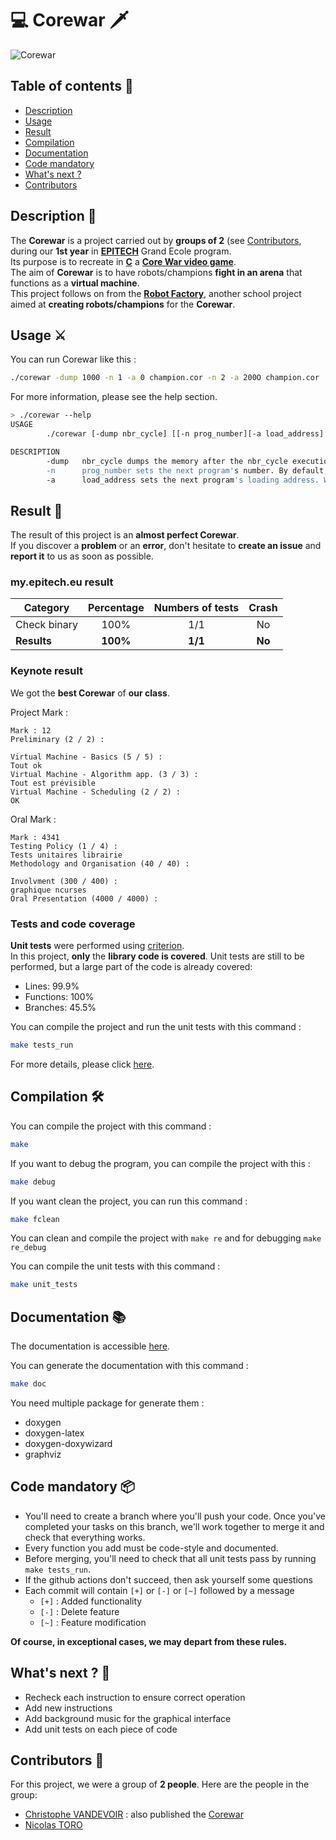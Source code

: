 # 💻 Corewar 🗡️

![Corewar](https://toro-nicolas.github.io/Corewar/preview.png)

## Table of contents 📑
- [Description](https://github.com/toro-nicolas/Corewar/blob/main/README.md#description-)
- [Usage](https://github.com/toro-nicolas/Corewar/blob/main/README.md#usage-%EF%B8%8F)
- [Result](https://github.com/toro-nicolas/Corewar/blob/main/README.md#result-)
- [Compilation](https://github.com/toro-nicolas/Corewar/blob/main/README.md#compilation-%EF%B8%8F)
- [Documentation](https://github.com/toro-nicolas/Corewar/blob/main/README.md#documentation-)
- [Code mandatory](https://github.com/toro-nicolas/Corewar/blob/main/README.md#code-mandatory-)
- [What's next ?](https://github.com/toro-nicolas/Corewar/blob/main/README.md#whats-next--)
- [Contributors](https://github.com/toro-nicolas/Corewar/blob/main/README.md#contributors-)


## Description 📝
The **Corewar** is a project carried out by **groups of 2** (see [Contributors](https://github.com/toro-nicolas/Corewar/blob/main/README.md#contributors-), during our **1st year** in [**EPITECH**](https://www.epitech.eu/) Grand Ecole program.  
Its purpose is to recreate in [**C**](https://en.wikipedia.org/wiki/C_(programming_language)) a [**Core War video game**](https://en.wikipedia.org/wiki/Core_War).  
The aim of **Corewar** is to have robots/champions **fight in an arena** that functions as a **virtual machine**.  
This project follows on from the [**Robot Factory**](https://github.com/toro-nicolas/robot-factory), another school project aimed at **creating robots/champions** for the **Corewar**.  


## Usage ⚔️
You can run Corewar like this :
```sh
./corewar -dump 1000 -n 1 -a 0 champion.cor -n 2 -a 200O champion.cor
```

For more information, please see the help section.
```sh
> ./corewar --help
USAGE
        ./corewar [-dump nbr_cycle] [[-n prog_number][-a load_address] prog_name] ...

DESCRIPTION
        -dump   nbr_cycle dumps the memory after the nbr_cycle execution (if the round isn't already over) with the following format: 32 bytes/line in hexadecimal (A0BCDEFE1DD3...)
        -n      prog_number sets the next program's number. By default, the first free number in the parameter order
        -a      load_address sets the next program's loading address. When no address is specified, optimize the addresses so that the processes are as far away from each other as possible. The addresses are MEM_SIZE modulo
```


## Result 🚩
The result of this project is an **almost perfect Corewar**.  
If you discover a **problem** or an **error**, don't hesitate to **create an issue** and **report it** to us as soon as possible.


### my.epitech.eu result

| Category       | Percentage | Numbers of tests |  Crash   |
|----------------|:----------:|:----------------:|:--------:|
| Check binary   |    100%    |       1/1        |    No    |
| **Results**    |  **100%**  |     **1/1**      |  **No**  |


### Keynote result
We got the **best Corewar** of **our class**.

Project Mark :
```
Mark : 12
Preliminary (2 / 2) :

Virtual Machine - Basics (5 / 5) :
Tout ok
Virtual Machine - Algorithm app. (3 / 3) :
Tout est prévisible
Virtual Machine - Scheduling (2 / 2) :
OK
```

Oral Mark :
```
Mark : 4341
Testing Policy (1 / 4) :
Tests unitaires librairie
Methodology and Organisation (40 / 40) :

Involvment (300 / 400) :
graphique ncurses
Oral Presentation (4000 / 4000) :
```


### Tests and code coverage
**Unit tests** were performed using [criterion](https://criterion.readthedocs.io/en/master/intro.html).  
In this project, **only** the **library code is covered**.
Unit tests are still to be performed, but a large part of the code is already covered:
- Lines: 99.9%
- Functions: 100%
- Branches:	45.5%

You can compile the project and run the unit tests with this command :
```sh
make tests_run
```

For more details, please click [here](https://toro-nicolas.github.io/Corewar/tests/test.html).


## Compilation 🛠️
You can compile the project with this command :
```sh
make
```

If you want to debug the program, you can compile the project with this :
```sh
make debug 
```

If you want clean the project, you can run this command :
```sh
make fclean
```

You can clean and compile the project with ```make re``` and for debugging ```make re_debug```

You can compile the unit tests with this command :
```sh
make unit_tests
```


## Documentation 📚
The documentation is accessible [here](https://toro-nicolas.github.io/Corewar/html/).

You can generate the documentation with this command :
```sh
make doc
```
You need multiple package for generate them :
- doxygen
- doxygen-latex
- doxygen-doxywizard
- graphviz


## Code mandatory 📦
- You'll need to create a branch where you'll push your code. Once you've completed your tasks on this branch, we'll work together to merge it and check that everything works.
- Every function you add must be code-style and documented.
- Before merging, you'll need to check that all unit tests pass by running ```make tests_run```.
- If the github actions don't succeed, then ask yourself some questions
- Each commit will contain ```[+]``` or ```[-]``` or ```[~]``` followed by a message
    - ```[+]``` : Added functionality
    - ```[-]``` : Delete feature
    - ```[~]``` : Feature modification

**Of course, in exceptional cases, we may depart from these rules.**


## What's next ? 🚀
- Recheck each instruction to ensure correct operation
- Add new instructions
- Add background music for the graphical interface
- Add unit tests on each piece of code


## Contributors 👥
For this project, we were a group of **2 people**. Here are the people in the group:
- [Christophe VANDEVOIR](https://github.com/ItsKarmaOff) : also published the [Corewar](https://github.com/ItsKarmaOff/Corewar)
- [Nicolas TORO](https://github.com/toro-nicolas)
